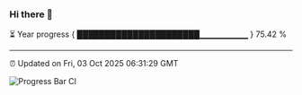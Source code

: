 ### Hi there 👋

⏳ Year progress { ██████████████████████▁▁▁▁▁▁▁▁ } 75.42 %

---

⏰ Updated on Fri, 03 Oct 2025 06:31:29 GMT

![Progress Bar CI](https://github.com/liununu/liununu/workflows/Progress%20Bar%20CI/badge.svg)

